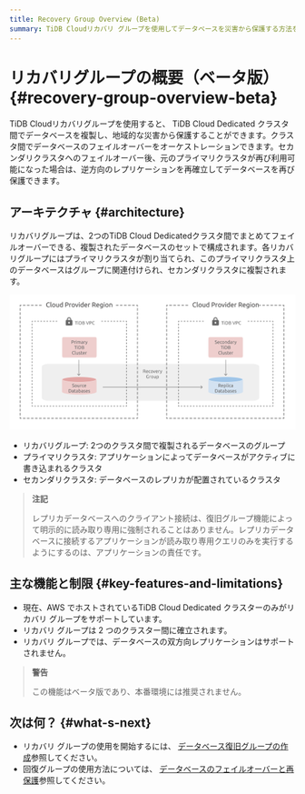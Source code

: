 ```yaml
---
title: Recovery Group Overview (Beta)
summary: TiDB Cloudリカバリ グループを使用してデータベースを災害から保護する方法を学びます。
---
```


# リカバリグループの概要（ベータ版） {#recovery-group-overview-beta}

TiDB Cloudリカバリグループを使用すると、 TiDB Cloud Dedicated クラスタ間でデータベースを複製し、地域的な災害から保護することができます。クラスタ間でデータベースのフェイルオーバーをオーケストレーションできます。セカンダリクラスタへのフェイルオーバー後、元のプライマリクラスタが再び利用可能になった場合は、逆方向のレプリケーションを再確立してデータベースを再び保護できます。

## アーキテクチャ {#architecture}

リカバリグループは、2つのTiDB Cloud Dedicatedクラスタ間でまとめてフェイルオーバーできる、複製されたデータベースのセットで構成されます。各リカバリグループにはプライマリクラスタが割り当てられ、このプライマリクラスタ上のデータベースはグループに関連付けられ、セカンダリクラスタに複製されます。

![Recovery Group](/media/tidb-cloud/recovery-group/recovery-group-overview.png)

-   リカバリグループ: 2つのクラスタ間で複製されるデータベースのグループ
-   プライマリクラスタ: アプリケーションによってデータベースがアクティブに書き込まれるクラスタ
-   セカンダリクラスタ: データベースのレプリカが配置されているクラスタ

> **注記**
>
> レプリカデータベースへのクライアント接続は、復旧グループ機能によって明示的に読み取り専用に強制されることはありません。レプリカデータベースに接続するアプリケーションが読み取り専用クエリのみを実行するようにするのは、アプリケーションの責任です。

## 主な機能と制限 {#key-features-and-limitations}

-   現在、AWS でホストされているTiDB Cloud Dedicated クラスターのみがリカバリ グループをサポートしています。
-   リカバリ グループは 2 つのクラスター間に確立されます。
-   リカバリ グループでは、データベースの双方向レプリケーションはサポートされません。

> **警告**
>
> この機能はベータ版であり、本番環境には推奨されません。

## 次は何？ {#what-s-next}

-   リカバリ グループの使用を開始するには、 [データベース復旧グループの作成](/tidb-cloud/recovery-group-get-started.md)参照してください。
-   回復グループの使用方法については、 [データベースのフェイルオーバーと再保護](/tidb-cloud/recovery-group-failover.md)参照してください。
